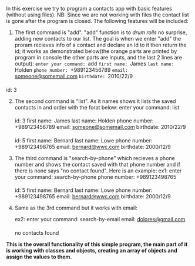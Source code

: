 In this exercise we try to program a contacts app with basic features (without using files).
NB: Since we are not working with files the contact list is gone after the program is closed.
The following features will be included:
1. The first command is "add".
    "add" function is to *drum rolls* no surprise, adding new contacts to our list. The goal is when we enter "add" the proram recieves info of a contact and declare an Id to it then return the id; it works as demonstrated below(the orange parts are printed by program in console the other parts are inputs, and the last 2 lines are output):
`enter your command: `add
    `first name: `James
    `last name: `Holden
    `phone number: `+989123456789
    `email: `someone@somemail.com
    `birthdate: `2010/22/9
####
id: 3


2. The second command is "list". As it names shows it lists the saved contacts in and order with the forat below:
enter your command: list
    ####
    id: 3
    first name: James
    last name: Holden
    phone number: +989123456789
    email: someone@somemail.com
    birthdate: 2010/22/9
    ####
    id: 5
    first name: Bernard
    last name: Lowe
    phone number: +989123498765
    email: bernard@wwc.com
    birthdate: 2000/12/9

3. The third command is "search-by-phone" which recieves a phone number and shows the contact saved with that phone number and if there is none says "no contact found". Here is an example:
    ex1:
    enter your command: search-by-phone
    phone number: +989123498765
    ####
    id: 5
    first name: Bernard
    last name: Lowe
    phone number: +989123498765
    email: bernard@wwc.com
    birthdate: 2000/12/9

4. Same as the 3rd command but it works with email:

    ex2:
    enter your command: search-by-email
    email: dolores@gmail.com
    ####
    no contacts found


**This is the overall functionality of this simple program, the main part of it is working with classes and objects, creating an array of objects and assign the values to them.**

